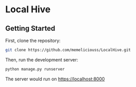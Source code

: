 # Local Hive

## Getting Started

First, clone the repository: 

```bash
git clone https://github.com/memeliciouss/LocalHive.git
```

Then, run the development server:

```bash
python manage.py runserver
```

The server would run on [https://localhost:8000](http://localhost:8000)
